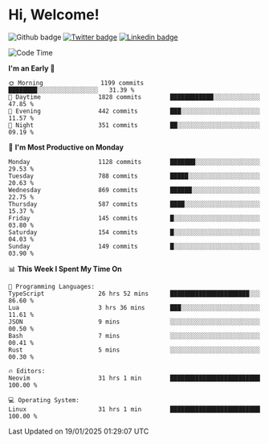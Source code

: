   # Hi, Welcome!
  ![Github badge](https://img.shields.io/github/followers/kraken-afk.svg?style=social&label=Follow&maxAge=2592000)
  [![Twitter badge](https://img.shields.io/badge/-Twitter-00acee?style=flat-square&logo=Twitter&logoColor=white)](https://twitter.com/trshppl)
  [![Linkedin badge](https://img.shields.io/badge/LinkedIn-0077B5?style=flat-square&logo=linkedin&logoColor=white)](https://www.linkedin.com/in/noveanrer)
<!--START_SECTION:waka-->
![Code Time](http://img.shields.io/badge/Code%20Time-677%20hrs-blue)

**I'm an Early 🐤** 

```text
🌞 Morning                1199 commits        ████████░░░░░░░░░░░░░░░░░   31.39 % 
🌆 Daytime                1828 commits        ████████████░░░░░░░░░░░░░   47.85 % 
🌃 Evening                442 commits         ███░░░░░░░░░░░░░░░░░░░░░░   11.57 % 
🌙 Night                  351 commits         ██░░░░░░░░░░░░░░░░░░░░░░░   09.19 % 
```
📅 **I'm Most Productive on Monday** 

```text
Monday                   1128 commits        ███████░░░░░░░░░░░░░░░░░░   29.53 % 
Tuesday                  788 commits         █████░░░░░░░░░░░░░░░░░░░░   20.63 % 
Wednesday                869 commits         ██████░░░░░░░░░░░░░░░░░░░   22.75 % 
Thursday                 587 commits         ████░░░░░░░░░░░░░░░░░░░░░   15.37 % 
Friday                   145 commits         █░░░░░░░░░░░░░░░░░░░░░░░░   03.80 % 
Saturday                 154 commits         █░░░░░░░░░░░░░░░░░░░░░░░░   04.03 % 
Sunday                   149 commits         █░░░░░░░░░░░░░░░░░░░░░░░░   03.90 % 
```


📊 **This Week I Spent My Time On** 

```text
💬 Programming Languages: 
TypeScript               26 hrs 52 mins      ██████████████████████░░░   86.60 % 
Lua                      3 hrs 36 mins       ███░░░░░░░░░░░░░░░░░░░░░░   11.61 % 
JSON                     9 mins              ░░░░░░░░░░░░░░░░░░░░░░░░░   00.50 % 
Bash                     7 mins              ░░░░░░░░░░░░░░░░░░░░░░░░░   00.41 % 
Rust                     5 mins              ░░░░░░░░░░░░░░░░░░░░░░░░░   00.30 % 

🔥 Editors: 
Neovim                   31 hrs 1 min        █████████████████████████   100.00 % 

💻 Operating System: 
Linux                    31 hrs 1 min        █████████████████████████   100.00 % 
```


 Last Updated on 19/01/2025 01:29:07 UTC
<!--END_SECTION:waka-->